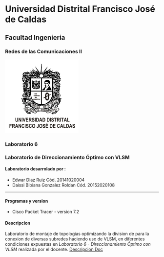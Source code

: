 # Universidad Distrital Francisco José de Caldas
## Facultad Ingenieria
### Redes de las Comunicaciones II
![UDistrital](../images/udistrital_esc.png "Universidad Distrital Francisco José de Caldas")

### Laboratorio 6
### Laboratorio de Direccionamiento Óptimo con VLSM

#### Laboratorio desarrolado por :
* Edwar Diaz Ruiz Cód. 20141020004
* Daissi Bibiana Gonzalez Roldan Cód. 20152020108

---

#### Programas y version
* Cisco Packet Tracer - version 7.2

#### Descripcion
Laboratorio de montaje de topologias optimizando la division de  para la conexion de diversas subredes haciendo uso de VLSM, en diferentes condiciones expuestas en  *Laboratorio 6 - Direccionamiento Óptimo con VLSM* realizada por el docente.
[Descripcion Doc](https://www.overleaf.com/6726467432xcwjnwqwxtvd "Descripcion Latex")
